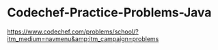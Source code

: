 # Codechef-Practice-Problems-Java
https://www.codechef.com/problems/school/?itm_medium=navmenu&amp;itm_campaign=problems
